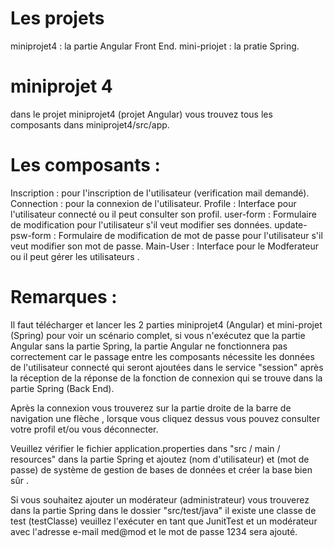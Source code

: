 # Les projets
  miniprojet4 : la partie Angular Front End.
  mini-priojet : la pratie Spring.
 

# miniprojet 4
  dans le projet miniprojet4 (projet Angular) vous trouvez tous les composants dans miniprojet4/src/app.
   
# Les composants :
  Inscription : pour l'inscription de l'utilisateur (verification mail demandé).  
  Connection : pour la connexion de l'utilisateur.
  Profile : Interface pour l'utilisateur connecté ou il peut consulter son profil.
  user-form : Formulaire de modification pour l'utilisateur s'il veut modifier ses données.
  update-psw-form : Formulaire de modification de mot de passe pour l'utilisateur s'il veut modifier son mot de passe.
  Main-User : Interface pour le Modferateur ou il peut gérer les utilisateurs  .

# Remarques :

  Il faut télécharger et lancer les 2 parties miniprojet4 (Angular) et mini-projet (Spring) pour voir un scénario complet,
  si vous n'exécutez que la partie Angular sans la partie Spring, la partie Angular ne fonctionnera pas correctement car le passage entre les composants nécessite les données de l'utilisateur connecté qui seront ajoutées dans le service "session" après la réception de la réponse de la fonction de connexion qui se trouve dans la partie Spring (Back End).

  Après la connexion vous trouverez sur la partie droite de la barre de navigation une flèche , lorsque vous cliquez dessus vous pouvez consulter votre profil et/ou vous déconnecter.

  Veuillez vérifier le fichier application.properties dans "src / main / resources" dans la partie Spring et ajoutez (nom d'utilisateur) et (mot de passe) de système de gestion de bases de données et créer la base bien sûr . 

  Si vous souhaitez ajouter un modérateur (administrateur) vous trouverez dans la partie Spring dans le dossier "src/test/java" il existe une classe de test (testClasse) veuillez l'exécuter en tant que JunitTest et un modérateur avec l'adresse e-mail med@mod et le mot de passe 1234 sera ajouté.